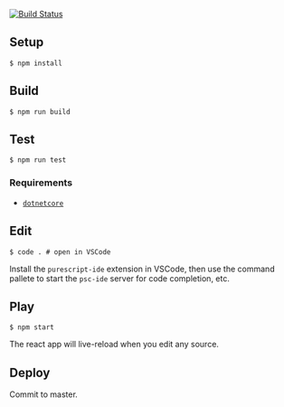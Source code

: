[![Build Status](https://travis-ci.com/dvdsgl/quicktype.svg?token=PSTj9tVyM1RDRiZ17Sgd&branch=master)](https://travis-ci.com/dvdsgl/quicktype)

## Setup

```shell
$ npm install
```

## Build

```shell
$ npm run build
```

## Test

```shell
$ npm run test
```

### Requirements

* [`dotnetcore`](https://www.microsoft.com/net/core#macos)

## Edit

```shell
$ code . # open in VSCode
```

Install the `purescript-ide` extension in VSCode, then use the command pallete to start the `psc-ide` server for code completion, etc.

## Play

```shell
$ npm start
```

The react app will live-reload when you edit any source.

## Deploy

Commit to master.